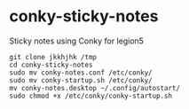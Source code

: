 # conky-sticky-notes
Sticky notes using Conky for legion5

```
git clone jkkhjhk /tmp
cd conky-sticky-notes
sudo mv conky-notes.conf /etc/conky/
sudo mv conky-startup.sh /etc/conky/
mv conky-notes.desktop ~/.config/autostart/
sudo chmod +x /etc/conky/conky-startup.sh
```
